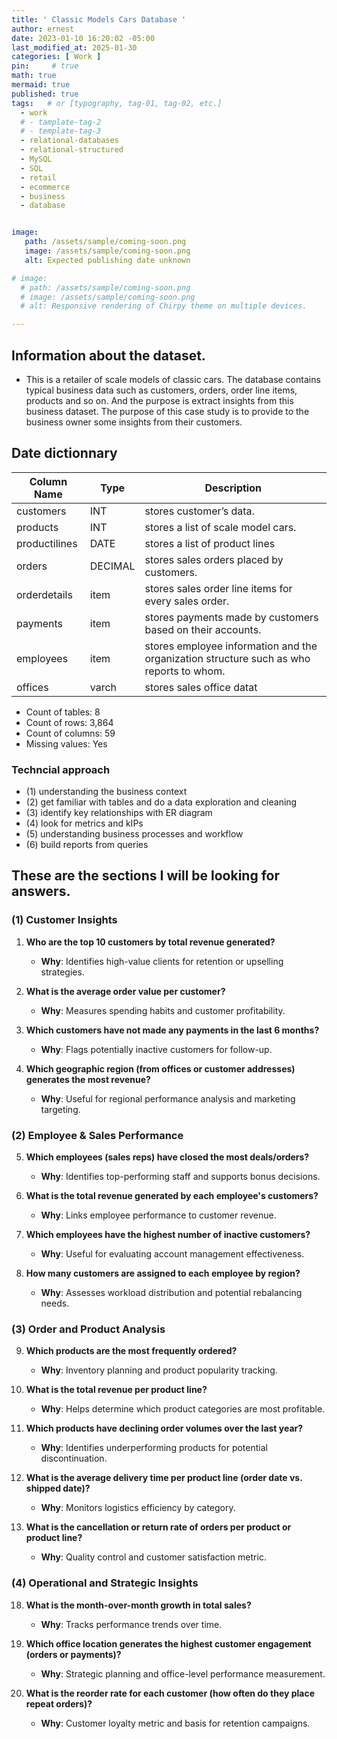 ```yaml
---
title: ' Classic Models Cars Database '
author: ernest
date: 2023-01-10 16:20:02 -05:00
last_modified_at: 2025-01-30
categories: [ Work ]
pin:     # true
math: true
mermaid: true
published: true
tags:   # or [typography, tag-01, tag-02, etc.]
  - work
  # - tamplate-tag-2
  # - template-tag-3
  - relational-databases
  - relational-structured
  - MySQL
  - SQL
  - retail
  - ecommerce
  - business 
  - database 


image: 
   path: /assets/sample/coming-soon.png
   image: /assets/sample/coming-soon.png
   alt: Expected publishing date unknown

# image: 
  # path: /assets/sample/coming-soon.png
  # image: /assets/sample/coming-soon.png
  # alt: Responsive rendering of Chirpy theme on multiple devices.

---
```




## Information about the dataset.


- This is a retailer of scale models of classic cars. The database contains typical business data such as customers, orders, order line items, products and so on. And the purpose is extract insights from this business dataset. The purpose of this case study is to provide to the business owner some insights from their customers. 




## Date dictionnary 


| Column Name     | Type     | Description                |
|--------------|----------|-----------------------------------|
| customers  | INT      | stores customer’s data.        |
| products | INT      | stores a list of scale model cars.      |
| productilines | DATE     |  stores a list of product lines     |
| orders   | DECIMAL  | stores sales orders placed by customers.                  |
| orderdetails | item | stores sales order line items for every sales order. | 
| payments | item | stores payments made by customers based on their accounts. | 
| employees | item | stores employee information and the organization structure such as who reports to whom. | 
| offices | varch | stores sales office datat | 


- Count of tables: 8 
- Count of rows: 3,864
- Count of columns: 59 
- Missing values: Yes


### Techncial approach 

- (1) understanding the business context
- (2) get familiar with tables and do a data exploration and cleaning
- (3) identify key relationships with ER diagram
- (4) look for metrics and kIPs
- (5) understanding business processes and workflow
- (6) build reports from queries


## These are the sections I will be looking for answers. 




### (1) **Customer Insights**

1. **Who are the top 10 customers by total revenue generated?**
   * **Why**: Identifies high-value clients for retention or upselling strategies.


2. **What is the average order value per customer?**
   * **Why**: Measures spending habits and customer profitability.

3. **Which customers have not made any payments in the last 6 months?**
   * **Why**: Flags potentially inactive customers for follow-up.

4. **Which geographic region (from offices or customer addresses) generates the most revenue?**

   * **Why**: Useful for regional performance analysis and marketing targeting.




### (2) **Employee & Sales Performance**

5. **Which employees (sales reps) have closed the most deals/orders?**
   * **Why**: Identifies top-performing staff and supports bonus decisions.

6. **What is the total revenue generated by each employee's customers?**
   * **Why**: Links employee performance to customer revenue.

7. **Which employees have the highest number of inactive customers?**
   * **Why**: Useful for evaluating account management effectiveness.

8. **How many customers are assigned to each employee by region?**
   * **Why**: Assesses workload distribution and potential rebalancing needs.


### (3) **Order and Product Analysis**

9. **Which products are the most frequently ordered?**
   * **Why**: Inventory planning and product popularity tracking.

10. **What is the total revenue per product line?**
    * **Why**: Helps determine which product categories are most profitable.

11. **Which products have declining order volumes over the last year?**
    * **Why**: Identifies underperforming products for potential discontinuation.

12. **What is the average delivery time per product line (order date vs. shipped date)?**
    * **Why**: Monitors logistics efficiency by category.

13. **What is the cancellation or return rate of orders per product or product line?**
    * **Why**: Quality control and customer satisfaction metric.


### (4) **Operational and Strategic Insights**

18. **What is the month-over-month growth in total sales?**
    * **Why**: Tracks performance trends over time.

19. **Which office location generates the highest customer engagement (orders or payments)?**
    * **Why**: Strategic planning and office-level performance measurement.

20. **What is the reorder rate for each customer (how often do they place repeat orders)?**
    * **Why**: Customer loyalty metric and basis for retention campaigns.








<!--

ClassicModels
The schema is for Classic Models, a retailer of scale models of classic cars. The database contains typical business data such as customers, orders, order line items, products and so on.



SCHEMA LINK
https://relational.fel.cvut.cz/assets/img/datasets-generated/classicmodels.svg




Data exploration and cleaning are critical steps in preparing your dataset for analysis. This process helps you understand the data's structure, quality, and any issues that might affect the results of your analysis. Here's a detailed guide on what queries you should run to explore the data and perform cleaning.

### **1. Data Exploration:**

The goal of data exploration is to get a sense of the data you're working with. This step includes inspecting the tables, identifying missing values, checking for duplicates, and understanding the basic statistics.

#### **Step 1: Get Table Structure**

Start by exploring the structure of each table. This gives you an overview of what columns exist, their data types, and whether there are any constraints (like primary keys or foreign keys).

* **Query to describe the table structure:**

  ```sql
  DESCRIBE customers; -- Replace 'customers' with the name of any table.
  ```

This query will show:

* **Column names**
* **Data types** (e.g., `VARCHAR`, `INT`, `DATE`, etc.)
* **Nullability** (whether a column can have missing values or not)
* **Key constraints** (e.g., primary key, foreign key)

#### **Step 2: Get Basic Table Summary**

You’ll want to know how many rows are in the table and get a quick look at the first few records to understand the data.

* **Query to check the number of rows in a table:**

  ```sql
  SELECT COUNT(*) FROM customers;
  ```

* **Query to preview the first few rows:**

  ```sql
  SELECT * FROM customers LIMIT 10;
  ```

This will help you get an initial feel for the data.

#### **Step 3: Check for Missing Values**

You need to check for any missing data. Missing data could either be represented as `NULL`, empty strings, or just unexpected values.

* **Query to check the count of NULL values for each column:**

  ```sql
  SELECT
    COUNT(*) AS total_rows,
    COUNT(column_name) AS non_null_count,
    COUNT(*) - COUNT(column_name) AS null_count
  FROM customers;
  ```

Repeat this query for each table and column. If you see that a large number of rows in certain columns are `NULL`, you may need to handle this in your cleaning process.

* **Alternative query to check for missing values in multiple columns:**

  ```sql
  SELECT
    SUM(CASE WHEN column_name IS NULL THEN 1 ELSE 0 END) AS missing_column_name
  FROM customers;
  ```

#### **Step 4: Check for Duplicates**

You should check for duplicate rows, especially in tables like `orders`, `orderdetails`, `payments`, or `customers` where duplicates can skew the analysis.

* **Query to find duplicate rows:**

  ```sql
  SELECT 
    column1, column2, COUNT(*)
  FROM customers
  GROUP BY column1, column2 -- Specify columns that should be unique (e.g., customer_id)
  HAVING COUNT(*) > 1;
  ```

This query will return rows where combinations of `column1` and `column2` are duplicated. Adjust it based on the specific columns you expect to be unique (e.g., `customer_id`, `order_id`).

#### **Step 5: Identify Outliers and Data Ranges**

Check for any unrealistic values, such as negative quantities in order details, negative prices, or future dates in the `orders` table.

* **Query to check for outliers:**

  ```sql
  SELECT MIN(column_name), MAX(column_name), AVG(column_name), STDDEV(column_name)
  FROM orders;
  ```

This will give you the minimum, maximum, average, and standard deviation, helping you spot any outliers or strange values.

#### **Step 6: Get Summary Statistics for Numerical Data**

For numerical columns like `order_amount`, `quantity`, or `payment_amount`, you can generate summary statistics to check if there are any issues.

* **Query to get summary statistics for a numerical column:**

  ```sql
  SELECT 
    AVG(price_column) AS avg_price,
    MIN(price_column) AS min_price,
    MAX(price_column) AS max_price,
    COUNT(DISTINCT price_column) AS distinct_prices
  FROM products;
  ```

### **2. Data Cleaning:**

Once you've explored the data, the next step is cleaning it. Data cleaning involves handling missing values, duplicates, correcting data types, and addressing any outliers or incorrect entries. Here's how to proceed:

#### **Step 1: Handle Missing Values**

There are several ways to handle missing values, and your choice will depend on the context and the data.

* **Option 1: Remove rows with missing values**
  If a column has too many missing values or if the missing data cannot be reasonably imputed, you might want to drop the rows entirely.

  * **Query to remove rows with missing values in a specific column:**

    ```sql
    DELETE FROM customers WHERE column_name IS NULL;
    ```

* **Option 2: Fill missing values with default values (mean, median, or constant)**
  For numerical columns, you may choose to replace missing values with the mean or median. For categorical columns, you could replace missing values with the mode (most frequent value) or a placeholder value (e.g., "Unknown").

  * **Query to fill missing values with a default (e.g., "Unknown" for a categorical column):**

    ```sql
    UPDATE customers
    SET column_name = 'Unknown'
    WHERE column_name IS NULL;
    ```

  * **Query to fill missing values with the mean (for numerical columns):**

    ```sql
    SET @mean_value = (SELECT AVG(column_name) FROM customers WHERE column_name IS NOT NULL);
    UPDATE customers
    SET column_name = @mean_value
    WHERE column_name IS NULL;
    ```

#### **Step 2: Remove Duplicates**

If you identified duplicate rows in the data during exploration, you will need to clean those up.

* **Query to delete duplicates (keeping only the first occurrence):**
  You can use `ROW_NUMBER()` or `DISTINCT` to keep only the first occurrence of each row:

  ```sql
  DELETE FROM customers
  WHERE id NOT IN (
    SELECT MIN(id) FROM customers GROUP BY column1, column2
  );
  ```

#### **Step 3: Correct Data Types**

Check that all the columns have appropriate data types. For example:

* Dates should be stored as `DATE` or `DATETIME`.
* Numerical values (e.g., prices) should be stored as `DECIMAL` or `FLOAT`.
* Categorical columns should be stored as `VARCHAR`.

If you need to change the data type of a column:

* **Query to alter the data type:**

  ```sql
  ALTER TABLE customers
  MODIFY COLUMN date_of_birth DATE;
  ```

#### **Step 4: Handle Outliers**

If you notice outliers or unrealistic values (e.g., negative quantities or prices), you might choose to correct or remove them.

* **Query to remove rows with unrealistic values:**

  ```sql
  DELETE FROM orderdetails
  WHERE quantity < 0 OR quantity > 1000;  -- Adjust based on your context
  ```

* **Query to cap or replace extreme values:**

  ```sql
  UPDATE orderdetails
  SET quantity = 1000
  WHERE quantity > 1000;  -- Capping outliers to a maximum of 1000
  ```

#### **Step 5: Standardize and Normalize Data (Optional)**

If your dataset contains categorical columns with inconsistent values (e.g., `Yes` vs. `yes` or inconsistent date formats), you can standardize or normalize them.

* **Query to standardize categorical data:**

  ```sql
  UPDATE customers
  SET marital_status = 'Single'
  WHERE marital_status IN ('single', 'Single');
  ```

### **3. Example Queries for Data Exploration and Cleaning:**

Here are a few example queries that combine exploration and cleaning steps:

* **Find all rows in `orders` where the order date is in the future (which shouldn't happen):**

  ```sql
  SELECT * FROM orders WHERE order_date > CURDATE();
  ```

* **Update invalid `NULL` payment statuses to 'Pending':**

  ```sql
  UPDATE payments SET payment_status = 'Pending' WHERE payment_status IS NULL;
  ```

* **Remove orders with invalid order amounts (less than or equal to 0):**

  ```sql
  DELETE FROM orders WHERE order_amount <= 0;
  ```

---

### **Final Thoughts:**

* **Iterate:** Data exploration and cleaning is an iterative process. After cleaning the data, always go back and recheck to ensure there are no unintended changes.
* **Documentation:** Keep detailed notes on what changes you make during data cleaning—this will be important for tracking your steps and for reproducibility.

By running these queries, you'll ensure that the data is clean, consistent, and ready for analysis!





===


Getting familiar with a new database, especially when you're new to the business, can seem overwhelming at first. However, by systematically breaking down the data and understanding its structure, you can quickly start making sense of things. Here's a step-by-step approach you can follow:

### 1. **Understand the Business Context:**

* **Meet with Stakeholders:** Before diving into the data, talk with business stakeholders (managers, team leads, etc.) to understand the core business. In this case, it seems like you are working with sales data for a company that sells scale model cars. Knowing how the company operates—sales processes, payment flows, product catalog, customer base, etc.—will help you understand how the data fits into the business.
* **Review Business Documentation (if available):** If there are any internal documents explaining the processes, workflows, or KPIs, make sure to review them. For example, look for reports on sales performance, product inventory, or customer feedback.

### 2. **Familiarize Yourself with the Tables:**

The first step in getting acquainted with a database is understanding the schema. Start by identifying what each table contains.

#### **List and Understand the Tables:**

* **customers:** Understand what customer data is stored (e.g., customer demographics, contact details, status, etc.). This is crucial for understanding who your buyers are.
* **products:** Learn about the products (scale model cars) being sold. What attributes are tracked (e.g., product name, type, size, etc.)?
* **productlines:** See how products are grouped into categories (e.g., different car brands, model types). Understanding product lines will help when analyzing sales by category.
* **orders:** This will contain the sales orders placed by customers. Pay attention to the order date, order status, and customer ID—this table will help link orders to customers.
* **orderdetails:** This stores the line items of each order (e.g., quantity, price, product ID). It’s critical for understanding the specifics of each sale.
* **payments:** This contains payment data. You'll want to understand how payments are linked to customer accounts and what payment methods are used.
* **employees:** Contains employee data. You may need this to analyze sales performance by employee or region, or if there’s a hierarchy you need to consider (like reporting structures).
* **offices:** Stores data about sales offices (likely locations or teams). This is useful for geographic or regional analysis.

**Action:** Create a data dictionary (either manually or with a tool) for each table. This will help you map out what each column in the table represents and how the tables are connected.

### 3. **Identify Key Relationships (ER Diagram):**

Look for **primary and foreign keys** in the tables:

* Which columns link the **customers** table to the **orders** table (e.g., customer\_id)?
* Which columns link the **orders** table to the **orderdetails** table (e.g., order\_id)?
* Is there any connection between the **employees** and **offices** table (e.g., employee office\_id)?
* Is there a connection between **products** and **orderdetails** (e.g., product\_id)?

**Action:** Sketch an **Entity-Relationship (ER) Diagram** to visualize these connections. If you use a tool like MySQL Workbench, it can auto-generate this for you.

### 4. **Data Exploration and Cleaning:**

Given that there are **missing values** in the dataset, you’ll need to perform some basic data cleaning and exploration:

* **Check for Missing Values:** Identify which columns have missing values and decide what actions to take (e.g., fill with defaults, use mean/median values, drop rows, or flag for further review).
* **Check for Duplicates:** Check if there are duplicate records that might be skewing your analysis.
* **Data Types:** Make sure each column is in the correct data type (e.g., date columns should be in `DATE` format, numerical values should be integers or floats).

**Action:** Run queries to summarize the data and check for missing, null, or outlier values. For example:

```sql
SELECT COUNT(*) FROM orders;  -- To get total records in the table
SELECT * FROM orders LIMIT 10; -- Preview data
SELECT column_name, COUNT(*) FROM orders GROUP BY column_name; -- For checking missing values
```

### 5. **Look for Key Metrics & KPIs:**

Think about some **key performance indicators (KPIs)** that are crucial for the business. These can include:

* **Sales performance** (total revenue, orders per month, top-selling products, etc.)
* **Customer retention** (repeat customers, order frequency)
* **Payment status** (pending, paid, overdue, etc.)
* **Employee performance** (sales by employee, commission-based metrics)

**Action:** Write some initial queries to calculate basic KPIs, such as:

```sql
SELECT COUNT(*) AS total_orders FROM orders;  -- Total orders
SELECT SUM(total_amount) AS total_sales FROM payments;  -- Total payments
SELECT COUNT(DISTINCT customer_id) FROM orders;  -- Total unique customers
```

### 6. **Get Familiar with Common Queries:**

Once you understand the schema, practice some of the most common SQL queries:

* **Joins:** Learn how to combine data from different tables (e.g., join `orders` with `orderdetails` to get product details for each order).
* **Aggregations:** Use `SUM()`, `AVG()`, `COUNT()`, and `GROUP BY` to summarize data.
* **Filtering:** Use `WHERE` clauses to narrow down data by specific conditions (e.g., date ranges, customer types).
* **Sorting:** Use `ORDER BY` to get insights on top-selling products, highest-paying customers, etc.

**Action:** Try the following:

```sql
SELECT products.product_name, SUM(orderdetails.quantity) AS total_sales
FROM orderdetails
JOIN products ON orderdetails.product_id = products.product_id
GROUP BY products.product_name
ORDER BY total_sales DESC
LIMIT 10;  -- Top 10 selling products
```

### 7. **Understand Business Processes & Workflows:**

Talk to stakeholders about how sales, payments, and orders work from a process perspective. Are there common customer behaviors or seasonal trends? Are there any marketing campaigns running that you should be aware of? Understanding these aspects can help you tailor your data analysis to be more useful.

### 8. **Create Reports & Visualizations:**

Once you’re familiar with the data, start building simple reports and dashboards. You could use tools like:

* **SQL-based reports:** Write complex SQL queries for recurring reports (e.g., sales by product, total revenue per employee, etc.).
* **Business Intelligence tools:** Use a tool like Tableau, Power BI, or Google Data Studio to visualize the data and make it more actionable. If you are focusing on customer segmentation, these tools can help visualize clusters and trends.

---

### Summary of Initial Steps:

1. **Get the context**: Understand the business and processes.
2. **Explore the tables**: Understand each table’s purpose and the relationships between them.
3. **Perform data cleaning**: Handle missing data, duplicates, and data types.
4. **Start querying**: Run simple queries to explore KPIs and trends.
5. **Build reports**: Use SQL or BI tools to create meaningful reports for stakeholders.

As you get more familiar with the business, you’ll be able to answer more specific questions and build more sophisticated analysis models.











### **1. Total Sales by Product Line**

* Write a query to find the total sales amount for each product line from the `orderdetails` and `products` tables.

### **2. Most Popular Product**

* Write a query to identify the product that has been ordered the most (based on quantity) from the `orderdetails` table.

### **3. Total Revenue by Customer**

* Write a query to calculate the total revenue generated by each customer. The revenue should be based on their orders and payments.

### **4. Employees with Most Sales**

* Write a query to identify which employees have generated the most revenue (based on the total order value) from the `orders` table.

### **5. Orders Without Payments**

* Write a query to list all orders that have not received any payments, based on the `orders` and `payments` tables.

### **6. Total Revenue for Each Employee**

* Write a query to calculate the total sales revenue generated by each employee, considering the employee’s association with orders in the `orders` table.

### **7. Average Payment per Order**

* Write a query to calculate the average payment made per order in the `payments` table.

### **8. Customers Who Have Never Ordered**

* Write a query to list customers who have never placed an order, based on the `customers` and `orders` tables.

### **9. Products Not Sold in Last Year**

* Write a query to find products that have not been ordered in the last year from the `products` and `orderdetails` tables.

### **10. Sales Breakdown by Office**

* Write a query to calculate the total sales revenue generated by each sales office, based on the orders placed by customers in the `orders` table.

### **11. Employee Hierarchy**

* Write a query to display the reporting structure in the organization (i.e., each employee and their manager), using the `employees` table.

### **12. Payment Trends by Month**

* Write a query to display the total payments made each month in the `payments` table.

### **13. Average Order Value by Product Line**

* Write a query to calculate the average order value for each product line from the `orderdetails` and `products` tables.

### **14. Top 3 Customers by Payment Amount**

* Write a query to identify the top 3 customers who have made the highest total payment based on the `payments` table.

### **15. Most Common Product Line Purchased by Customers**

* Write a query to identify the most frequently purchased product line by customers from the `orders`, `orderdetails`, and `products` tables.

### **16. Employees Handling the Most Orders**

* Write a query to list the employees who are handling the most orders, considering the employee's relationship with each order from the `orders` table.

### **17. Payment Status of Orders**

* Write a query to show the status of payments for each order (whether the order has been fully paid or not), using the `orders` and `payments` tables.

### **18. Average Number of Products per Order**

* Write a query to calculate the average number of products purchased in a single order from the `orderdetails` table.

### **19. Total Orders by Country**

* Write a query to calculate the total number of orders placed by customers from each country, based on the `customers` and `orders` tables.

### **20. Customers with Payments Greater Than Order Amount**

* Write a query to find customers who have made payments that are greater than the total value of their orders, using the `payments` and `orders` tables.




## Date dictionnary 


| Column Name     | Type     | Description                |
|--------------|----------|-----------------------------------|
| order  | INT      | Primary                      |
| customer  | INT      | customers                   |
| order   | DATE     |  transaction               |
| amount       | DECIMAL  | Total                  |



customers: stores customer’s data.

products: stores a list of scale model cars.

productlines: stores a list of product lines.

orders: stores sales orders placed by customers.

orderdetails: stores sales order line items for every sales order.

payments: stores payments made by customers based on their accounts.

employees: stores employee information and the organization structure such as who reports to whom.

offices: stores sales office data.





ClassicModels
The schema is for Classic Models, a retailer of scale models of classic cars. The database contains typical business data such as customers, orders, order line items, products and so on.


Type:
Synthetic
Instance count:
273
Target table:
payments
Target column:
amount
Target ID:
checkNumber
Target timestamp:
paymentDate



Associated task:
Regression
Domain:
Retail
Data types:
NumericStringLOBTemporal
Size:
500 KB
Count of tables:
8
Count of rows:
3,864
Count of columns:
59
Missing values:
Yes
Compound keys:
No
Loops:
No




These questions are designed to help extract valuable insights from the relational structure you described. Each question includes what it's aiming to discover, what tables it would likely involve, and how it adds value to your understanding.

---

### 🔍 **Customer Insights**

1. **Who are the top 10 customers by total revenue generated?**

   * **Tables**: `customers`, `orders`, `orderdetails`, `products`
   * **Why**: Identifies high-value clients for retention or upselling strategies.

2. **What is the average order value per customer?**

   * **Tables**: `customers`, `orders`, `orderdetails`
   * **Why**: Measures spending habits and customer profitability.

3. **Which customers have not made any payments in the last 6 months?**

   * **Tables**: `customers`, `payments`
   * **Why**: Flags potentially inactive customers for follow-up.

4. **Which geographic region (from offices or customer addresses) generates the most revenue?**

   * **Tables**: `customers`, `payments`, `offices`
   * **Why**: Useful for regional performance analysis and marketing targeting.

---

### 👔 **Employee & Sales Performance**

5. **Which employees (sales reps) have closed the most deals/orders?**

   * **Tables**: `employees`, `customers`, `orders`
   * **Why**: Identifies top-performing staff and supports bonus decisions.

6. **What is the total revenue generated by each employee's customers?**

   * **Tables**: `employees`, `customers`, `orders`, `orderdetails`
   * **Why**: Links employee performance to customer revenue.

7. **Which employees have the highest number of inactive customers?**

   * **Tables**: `employees`, `customers`, `orders`
   * **Why**: Useful for evaluating account management effectiveness.

8. **How many customers are assigned to each employee by region?**

   * **Tables**: `employees`, `customers`, `offices`
   * **Why**: Assesses workload distribution and potential rebalancing needs.

---

### 📦 **Order and Product Analysis**

9. **Which products are the most frequently ordered?**

   * **Tables**: `products`, `orderdetails`
   * **Why**: Inventory planning and product popularity tracking.

10. **What is the total revenue per product line?**

    * **Tables**: `productlines`, `products`, `orderdetails`
    * **Why**: Helps determine which product categories are most profitable.

11. **Which products have declining order volumes over the last year?**

    * **Tables**: `orderdetails`, `orders`, `products`
    * **Why**: Identifies underperforming products for potential discontinuation.

12. **What is the average delivery time per product line (order date vs. shipped date)?**

    * **Tables**: `orders`, `orderdetails`, `productlines`
    * **Why**: Monitors logistics efficiency by category.

13. **What is the cancellation or return rate of orders per product or product line?**

    * **Tables**: `orders`, `orderdetails`, `products`, `productlines`
    * **Why**: Quality control and customer satisfaction metric.

---

### 💳 **Payments and Financials**

14. **What is the payment frequency and average payment amount per customer?**

    * **Tables**: `payments`, `customers`
    * **Why**: Understands cash flow patterns and customer habits.

15. **Are there customers with high outstanding balances?**

    * **Tables**: `payments`, `orders`, `orderdetails`, `customers`
    * **Why**: Helps identify credit risk.

16. **Which payment methods are used most frequently?**

    * **Tables**: `payments`
    * **Why**: Tracks trends in payment preferences.

17. **What is the time delay between order date and payment date per region?**

    * **Tables**: `orders`, `payments`, `customers`, `offices`
    * **Why**: Helps diagnose financial bottlenecks or regional issues.

---

### 📊 **Operational and Strategic Insights**

18. **What is the month-over-month growth in total sales?**

    * **Tables**: `orders`, `orderdetails`
    * **Why**: Tracks performance trends over time.

19. **Which office location generates the highest customer engagement (orders or payments)?**

    * **Tables**: `offices`, `employees`, `customers`, `orders`, `payments`
    * **Why**: Strategic planning and office-level performance measurement.

20. **What is the reorder rate for each customer (how often do they place repeat orders)?**

    * **Tables**: `orders`, `customers`
    * **Why**: Customer loyalty metric and basis for retention campaigns.

---

Would you like me to help write actual SQL queries for some of these questions?





```sql

print("Hello, world!")
for i in range(10):
    print(i)



```









<!-- 

> All content provided is for informational purposes only and shown case studies examples for open source data resources. The articles, notes and case study on this website are my own the way on seen opportunities and problem-solving but don’t necessarily represent the positions, strategies, or opinions of my past or current employer or its subsidiaries. I make no representations as to the accuracy or completeness of any information found here or by following any links. I will not be liable for any errors or omissions in this information nor for the availability of this information. I will not be liable for any losses, injuries, or damages from the display or use of this information.
{: .prompt-info }

> All statements are my own, and do not necessarily reflect the opinion(s) of the past or current employer, or previous or current educational institution. The information contained in this report/article/note is meant for the purposes of information only and is not intended to be investment, legal, tax or other advice, nor is it intended to be relied upon in making an investment or other decision. This information provided with my own understanding which the authors and publishers are not providing advice on legal, economic, investment or other professional issues and services. 
{: .prompt-info }





<!-- 

> DISCLAIMER
- The information contained in this report/article/note is meant for the purposes of information only and is not intended to be investment, legal, tax or other advice, nor is it intended to be relied upon in making an investment or other decision. This report is provided with the understanding that the authors and publishers are not providing advice on legal, economic, investment or other professional issues and services. 
- I am not responsible for the content of websites and information resources that may be referenced in the report. The access provided to these sites or the provision of such information resources does not constitute an endorsement by myself. of the information contained therein. However, unless expressly stated otherwise, the opinions, recommendations, findings, interpretations and conclusions expressed in this report represent the views of myself. 
- The inclusion of company examples does not in any way constitute an endorsement of these organisations by myself or the signatories to the Principles for Responsible Investment. While I have endeavoured to ensure that the information contained in this report has been obtained from reliable and up-to-date sources, the changing nature of statistics, laws, rules and regulations may result in delays, omissions or inaccuracies in information contained in this report. I am not responsible for any errors or omissions, or for any decision made or action taken based on information contained in this report, or for any loss or damage arising from or caused by such decision or action. All information in this report is provided “as-is”, with no guarantee of completeness, accuracy, timeliness or of the results obtained from the use of this information, and without warranty of any kind, expressed or implied.
{: .prompt-info }








## Footnote

[^1]: The footnote source



-->







